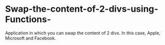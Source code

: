 # Swap-the-content-of-2-divs-using-Functions-
Application in which you can swap the content of 2 divs. In this case, Apple, Microsoft and Facebook.
